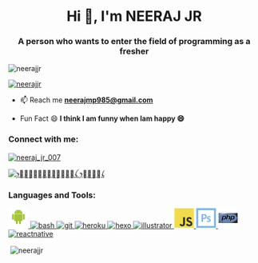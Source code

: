 <h1 align="center">Hi 👋, I'm NEERAJ JR</h1>

<h3 align="center">A person who wants to enter the field of programming as a fresher</h3>

<p align="left"> <img src="https://komarev.com/ghpvc/?username=Ndroidff&label=Profile%20views&color=0e75b6&style=flat" alt="neerajjr" /> </p>

<p align="left"> <a href="https://github.com/ryo-ma/github-profile-trophy"><img src="https://github-profile-trophy.vercel.app/?username=Ndroidff" alt="neerajjr" /></a> </p>

- 📫 Reach me **neerajmp985@gmail.com**

- Fun Fact 😄 **I think I am funny when Iam happy 😄**

<h3 align="left">Connect with me:</h3>

<p align="left">

<a href="https://instagram.com/neeraj_jr_007" target="blank"><img align="center" src="https://raw.githubusercontent.com/rahuldkjain/github-profile-readme-generator/master/src/images/icons/Social/instagram.svg" alt="neeraj_jr_007" height="30" width="40" /></a>

<a href="https://www.youtube.com/c/ꫂ𝜨ꪾ͢𝜮ꪾ𝜮ꪾ𝑹ꪾ͢𝞓ꪾ𝙅ꪾꪶ ꫂ𝑺꫁͢𝜩𝑹ꪶ" target="blank"><img align="center" src="https://raw.githubusercontent.com/rahuldkjain/github-profile-readme-generator/master/src/images/icons/Social/youtube.svg" alt="ꫂ𝜨ꪾ͢𝜮ꪾ𝜮ꪾ𝑹ꪾ͢𝞓ꪾ𝙅ꪾꪶ ꫂ𝑺꫁͢𝜩𝑹ꪶ" height="30" width="40" /></a>

</p>

<h3 align="left">Languages and Tools:</h3>

<p align="left"> <a href="https://developer.android.com" target="_blank" rel="noreferrer"> <img src="https://raw.githubusercontent.com/devicons/devicon/master/icons/android/android-original-wordmark.svg" alt="android" width="40" height="40"/> </a> <a href="https://www.gnu.org/software/bash/" target="_blank" rel="noreferrer"> <img src="https://www.vectorlogo.zone/logos/gnu_bash/gnu_bash-icon.svg" alt="bash" width="40" height="40"/> </a> <a href="https://git-scm.com/" target="_blank" rel="noreferrer"> <img src="https://www.vectorlogo.zone/logos/git-scm/git-scm-icon.svg" alt="git" width="40" height="40"/> </a> <a href="https://heroku.com" target="_blank" rel="noreferrer"> <img src="https://www.vectorlogo.zone/logos/heroku/heroku-icon.svg" alt="heroku" width="40" height="40"/> </a> <a href="hexo.io/" target="_blank" rel="noreferrer"> <img src="https://www.vectorlogo.zone/logos/hexoio/hexoio-icon.svg" alt="hexo" width="40" height="40"/> </a> <a href="https://www.adobe.com/in/products/illustrator.html" target="_blank" rel="noreferrer"> <img src="https://www.vectorlogo.zone/logos/adobe_illustrator/adobe_illustrator-icon.svg" alt="illustrator" width="40" height="40"/> </a> <a href="https://developer.mozilla.org/en-US/docs/Web/JavaScript" target="_blank" rel="noreferrer"> <img src="https://raw.githubusercontent.com/devicons/devicon/master/icons/javascript/javascript-original.svg" alt="javascript" width="40" height="40"/> </a> <a href="https://www.photoshop.com/en" target="_blank" rel="noreferrer"> <img src="https://raw.githubusercontent.com/devicons/devicon/master/icons/photoshop/photoshop-line.svg" alt="photoshop" width="40" height="40"/> </a> <a href="https://www.php.net" target="_blank" rel="noreferrer"> <img src="https://raw.githubusercontent.com/devicons/devicon/master/icons/php/php-original.svg" alt="php" width="40" height="40"/> </a> <a href="https://reactnative.dev/" target="_blank" rel="noreferrer"> <img src="https://reactnative.dev/img/header_logo.svg" alt="reactnative" width="40" height="40"/> </a> </p>

<p>&nbsp;<img align="center" src="https://github-readme-stats.vercel.app/api?username=neerajjr&show_icons=true&locale=en" alt="neerajjr" /></p>
